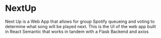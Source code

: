 # NextUp
Next Up is a Web App that allows for group Spotify queueing and voting to determine what song will be played next. This is the UI of the web app built in React Semantic that works in tandem with a Flask Backend and axios
